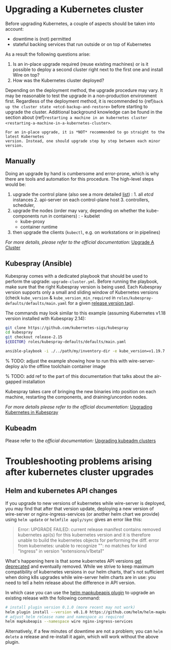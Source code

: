 # Upgrading a Kubernetes cluster

Before upgrading Kubernetes, a couple of aspects should be taken into account:

- downtime is (not) permitted
- stateful backing services that run outside or on top of Kubernetes

As a result the following questions arise:

1. Is an in-place upgrade required (reuse existing machines) or is it possible to
   deploy a second cluster right next to the first one and install Wire on top?
2. How was the Kubernetes cluster deployed?

Depending on the deployment method, the upgrade procedure may vary. It may be reasonable to test
the upgrade in a non-production environment first.
Regardless of the deployment method, it is recommended to {ref}`back up the cluster state
<etcd-backup-and-restore>` before starting to upgrade the cluster. Additional background knowledge
can be found in the section about {ref}`restarting a machine in an kubernetes cluster <restarting-a-machine-in-a-kubernetes-cluster>`.

```{warning}
For an in-place upgrade, it is *NOT* recommended to go straight to the latest Kubernetes
version. Instead, one should upgrade step by step between each minor version.
```

## Manually

Doing an upgrade by hand is cumbersome and error-prone, which is why there are tools and
automation for this procedure. The high-level steps would be:

1. upgrade the control plane (also see a more detailed [list](https://kubernetes.io/docs/tasks/administer-cluster/cluster-upgrade/#manual-deployments))
   : 1. all *etcd* instances
     2. api-server on each control-plane host
     3. controllers, scheduler,
2. upgrade the nodes (order may vary, depending on whether the kube-components run in containers)
   : - kubelet
     - kube-proxy
     - container runtime
3. then upgrade the clients (`kubectl`, e.g. on workstations or in pipelines)

*For more details, please refer to the official documentation:*
[Upgrade A Cluster](https://kubernetes.io/docs/tasks/administer-cluster/cluster-upgrade/)

## Kubespray (Ansible)

Kubespray comes with a dedicated playbook that should be used to perform the upgrade:
`upgrade-cluster.yml`. Before running the playbook, make sure that the right Kubespray version
is being used. Each Kubespray version supports only a small and sliding window of Kubernetes
versions (check `kube_version` & `kube_version_min_required` in `roles/kubespray-defaults/defaults/main.yaml`
for a given [release version tag](https://github.com/kubernetes-sigs/kubespray/releases)).

The commands may look similar to this example (assuming Kubernetes v1.18 version installed
with Kubespray 2.14):

```bash
git clone https://github.com/kubernetes-sigs/kubespray
cd kubespray
git checkout release-2.15
${EDITOR} roles/kubespray-defaults/defaults/main.yaml

ansible-playbook -i ./../path/my/inventory-dir -e kube_version=v1.19.7 ./upgrade-cluster.yml
```

% TODO: adjust the example showing how to run this with wire-server-deploy a/o the offline toolchain container image

% TODO: add ref to the part of this documentation that talks about the air-gapped installation

Kubespray takes care of bringing the new binaries into position on each machine, restarting
the components, and draining/uncordon nodes.

*For more details please refer to the official documentation:*
[Upgrading Kubernetes in Kubespray](https://kubespray.io/#/docs/upgrades)

## Kubeadm

Please refer to the *official documentation:* [Upgrading kubeadm clusters](https://kubernetes.io/docs/tasks/administer-cluster/kubeadm/kubeadm-upgrade/)

# Troubleshooting problems arising after kubernetes cluster upgrades

## Helm and kubernetes API changes

If you upgrade to new versions of kubernetes while wire-server is deployed, you may find that after that version update, deploying a new version of wire-server or nginx-ingress-services (or another helm chart we provide) using `helm update` or `helmfile apply/sync` gives an error like this:

> Error: UPGRADE FAILED: current release manifest contains removed kubernetes api(s) for this kubernetes version and it is therefore unable to build the kubernetes objects for performing the diff. error from kubernetes: unable to recognize "": no matches for kind "Ingress" in version "extensions/v1beta1"

What's happening here is that some kubernetes API versions [get deprecated](https://kubernetes.io/docs/reference/using-api/deprecation-guide/) and eventually removed. While we strive to keep maximum compatibility of kubernetes versions in our helm charts, that's not sufficient when doing k8s upgrades while wire-server helm charts are in use: you need to tell a helm release about the difference in API version.

In which case you can use the [helm mapkubeapis plugin](https://github.com/helm/helm-mapkubeapis) to upgrade an existing release with the following command:

```sh
# install plugin version 0.1.0 (more recent may not work)
helm plugin install --version v0.1.0 https://github.com/helm/helm-mapkubeapis
# adjust helm release name and namespace as required
helm mapkubeapis --namespace wire nginx-ingress-services
```

Alternatively, if a few minutes of downtime are not a problem; you can `helm delete` a release and re-install it again, which will work without the above plugin.
